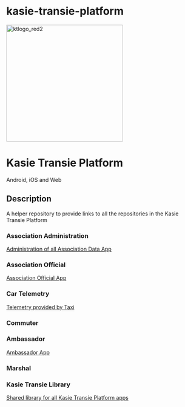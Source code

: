 # kasie-transie-platform


<img width="307" alt="ktlogo_red2" src="https://github.com/user-attachments/assets/7763f3c8-855c-4e49-8263-2f3ab4e314e0" />

# Kasie Transie Platform 
Android, iOS and Web

## Description
A helper repository to provide links to all the repositories in the Kasie Transie Platform

### Association Administration
[Administration of all Association Data App](https://github.com/malengatiger/routes-2024/blob/main/README.md)
### Association Official
[Association Official App](https://github.com/malengatiger/association-official-app/edit/main/README.md)
### Car Telemetry
[Telemetry provided by Taxi](https://github.com/malengatiger/kasie-transie-car-telemetry/edit/main/README.md)

### Commuter
### Ambassador 
[Ambassador App](https://github.com/malengatiger/kasie_transie_ambassador/edit/main/README.md)
### Marshal
### Kasie Transie Library
[Shared library for all Kasie Transie Platform apps](https://github.com/malengatiger/kasie_transie_library/edit/main/README.md)

